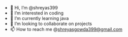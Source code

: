 - 👋 Hi, I’m @shreyas399
- 👀 I’m interested in coding
- 🌱 I’m currently learning java
- 💞️ I’m looking to collaborate on projects
- 📫 How to reach me @shreyasgowda399@gmail.com

<!---
shreyas399/shreyas399 is a ✨ special ✨ repository because its `README.md` (this file) appears on your GitHub profile.
You can click the Preview link to take a look at your changes.
--->
